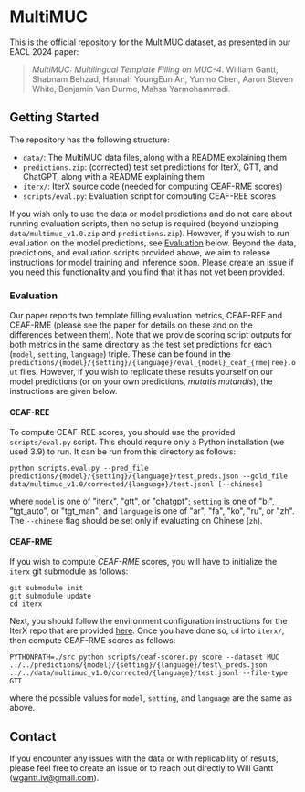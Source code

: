 # MultiMUC

This is the official repository for the MultiMUC dataset, as presented in our EACL 2024 paper:

> *MultiMUC: Multilingual Template Filling on MUC-4*. William Gantt, Shabnam Behzad, Hannah YoungEun An, Yunmo Chen, Aaron Steven White, Benjamin Van Durme, Mahsa Yarmohammadi.

## Getting Started

The repository has the following structure:

- `data/`: The MultiMUC data files, along with a README explaining them
- `predictions.zip`: (corrected) test set predictions for IterX, GTT, and ChatGPT, along with a README explaining them
- `iterx/`: IterX source code (needed for computing CEAF-RME scores)
- `scripts/eval.py`: Evaluation script for computing CEAF-REE scores

If you wish only to use the data or model predictions and do not care about running evaluation scripts, then no setup is required (beyond unzipping `data/multimuc_v1.0.zip` and `predictions.zip`). However, if you wish to run evaluation on the model predictions, see [Evaluation](#evaluation) below. Beyond the data, predictions, and evaluation scripts provided above, we aim to release instructions for model training and inference soon. Please create an issue if you need this functionality and you find that it has not yet been provided.

### Evaluation

Our paper reports two template filling evaluation metrics, CEAF-REE and CEAF-RME (please see the paper for details on these and on the differences between them). Note that we provide scoring script outputs for both metrics in the same directory as the test set predictions for each (`model`, `setting`, `language`) triple. These can be found in the `predictions/{model}/{setting}/{language}/eval_{model}_ceaf_{rme|ree}.out` files. However, if you wish to replicate these results yourself on our model predictions (or on your own predictions, *mutatis mutandis*), the instructions are given below.

#### CEAF-REE

To compute CEAF-REE scores, you should use the provided `scripts/eval.py` script. This should require only a Python installation (we used 3.9) to run. It can be run from this directory as follows:

```
python scripts.eval.py --pred_file predictions/{model}/{setting}/{language}/test_preds.json --gold_file data/multimuc_v1.0/corrected/{language}/test.jsonl [--chinese]
```

where `model` is one of "iterx", "gtt", or "chatgpt"; `setting` is one of "bi", "tgt\_auto", or "tgt\_man"; and `language` is one of "ar", "fa", "ko", "ru", or "zh". The `--chinese` flag should be set only if evaluating on Chinese (`zh`).

#### CEAF-RME

If you wish to compute *CEAF-RME* scores, you will have to initialize the `iterx` git submodule as follows:

```
git submodule init
git submodule update
cd iterx
```

Next, you should follow the environment configuration instructions for the IterX repo that are provided [here](https://github.com/wanmok/iterx#environment-setup). Once you have done so, `cd` into `iterx/`, then compute CEAF-RME scores as follows:

```
PYTHONPATH=./src python scripts/ceaf-scorer.py score --dataset MUC ../../predictions/{model}/{setting}/{language}/test\_preds.json ../../data/multimuc_v1.0/corrected/{language}/test.jsonl --file-type GTT 
```

where the possible values for `model`, `setting`, and `language` are the same as above.

## Contact

If you encounter any issues with the data or with replicability of results, please feel free to create an issue or to reach out directly to Will Gantt (wgantt.iv@gmail.com).
